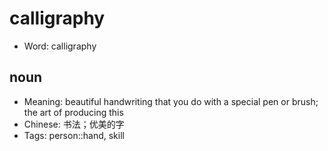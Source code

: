 # calligraphy

- Word: calligraphy

## noun

- Meaning: beautiful handwriting that you do with a special pen or brush; the art of producing this
- Chinese: 书法；优美的字
- Tags: person::hand, skill

